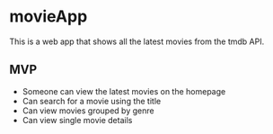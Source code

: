 # movieApp
This is a web app that shows all the latest movies  from the tmdb API.

## MVP 
- Someone can view the latest movies on the homepage
-  Can search for a movie using the title
-  Can view movies grouped by genre
-  Can view single movie details 
